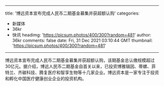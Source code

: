 
---
title: '博远资本宣布完成人民币二期基金募集并获超额认购'
categories: 
 - 新媒体
 - 36kr
 - 快讯
headimg: 'https://picsum.photos/400/300?random=481'
author: 36kr
comments: false
date: Fri, 31 Dec 2021 03:10:44 GMT
thumbnail: 'https://picsum.photos/400/300?random=481'
---

<div>   
博远资本宣布完成人民币二期基金募集并获超额认购，该期基金总认缴规模超过30亿元。据介绍，博远人民币二期基金自首关以来，已投资博雅辑因、蒂螺、菲特兰、齐碳科技、腾复医疗和智享生物等十几家企业。博远资本是一家专注于投资和孵化中国医疗健康创业企业的投资机构。  
</div>
            